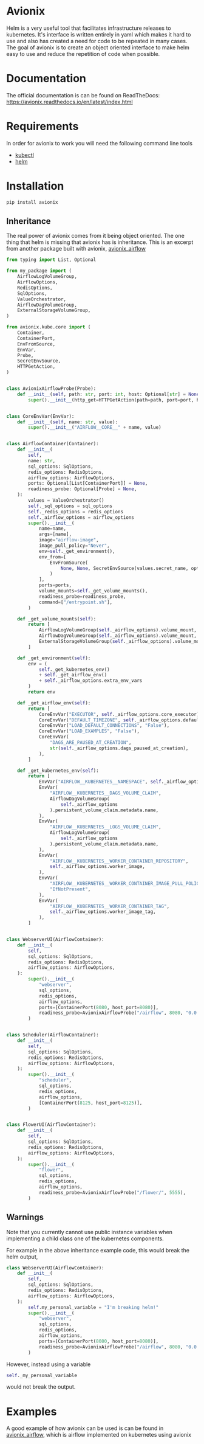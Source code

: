 # Avionix
Helm is a very useful tool that facilitates infrastructure releases to kubernetes. It's 
interface is written entirely in yaml which makes it hard to use and also has
 created a need for code to be repeated in many cases. The goal of avionix is to
  create an object oriented interface to make helm easy to use and reduce the
   repetition of code when possible.
   
# Documentation
The official documentation is can be found on ReadTheDocs: https://avionix.readthedocs.io/en/latest/index.html
   
# Requirements

In order for avionix to work you will need the following command line tools

- [kubectl](https://kubernetes.io/docs/tasks/tools/install-kubectl/)
- [helm](https://helm.sh/docs/intro/install/)
   
# Installation

```bash
pip install avionix
```

## Inheritance

The real power of avionix comes from it being object oriented. The one thing that
 helm is missing that avionix has is inheritance. This is an excerpt from another
  package built with avionix, [avionix_airflow](https://github.com/zbrookle/avionix_airflow)
```python
from typing import List, Optional

from my_package import (
    AirflowLogVolumeGroup,
    AirflowOptions,
    RedisOptions,
    SqlOptions,
    ValueOrchestrator,
    AirflowDagVolumeGroup,
    ExternalStorageVolumeGroup,
)

from avionix.kube.core import (
    Container,
    ContainerPort,
    EnvFromSource,
    EnvVar,
    Probe,
    SecretEnvSource,
    HTTPGetAction,
)


class AvionixAirflowProbe(Probe):
    def __init__(self, path: str, port: int, host: Optional[str] = None):
        super().__init__(http_get=HTTPGetAction(path=path, port=port, host=host))


class CoreEnvVar(EnvVar):
    def __init__(self, name: str, value):
        super().__init__("AIRFLOW__CORE__" + name, value)


class AirflowContainer(Container):
    def __init__(
        self,
        name: str,
        sql_options: SqlOptions,
        redis_options: RedisOptions,
        airflow_options: AirflowOptions,
        ports: Optional[List[ContainerPort]] = None,
        readiness_probe: Optional[Probe] = None,
    ):
        values = ValueOrchestrator()
        self._sql_options = sql_options
        self._redis_options = redis_options
        self._airflow_options = airflow_options
        super().__init__(
            name=name,
            args=[name],
            image="airflow-image",
            image_pull_policy="Never",
            env=self._get_environment(),
            env_from=[
                EnvFromSource(
                    None, None, SecretEnvSource(values.secret_name, optional=False)
                )
            ],
            ports=ports,
            volume_mounts=self._get_volume_mounts(),
            readiness_probe=readiness_probe,
            command=["/entrypoint.sh"],
        )

    def _get_volume_mounts(self):
        return [
            AirflowLogVolumeGroup(self._airflow_options).volume_mount,
            AirflowDagVolumeGroup(self._airflow_options).volume_mount,
            ExternalStorageVolumeGroup(self._airflow_options).volume_mount,
        ]

    def _get_environment(self):
        env = (
            self._get_kubernetes_env()
            + self._get_airflow_env()
            + self._airflow_options.extra_env_vars
        )
        return env

    def _get_airflow_env(self):
        return [
            CoreEnvVar("EXECUTOR", self._airflow_options.core_executor),
            CoreEnvVar("DEFAULT_TIMEZONE", self._airflow_options.default_time_zone,),
            CoreEnvVar("LOAD_DEFAULT_CONNECTIONS", "False"),
            CoreEnvVar("LOAD_EXAMPLES", "False"),
            CoreEnvVar(
                "DAGS_ARE_PAUSED_AT_CREATION",
                str(self._airflow_options.dags_paused_at_creation),
            ),
        ]

    def _get_kubernetes_env(self):
        return [
            EnvVar("AIRFLOW__KUBERNETES__NAMESPACE", self._airflow_options.namespace),
            EnvVar(
                "AIRFLOW__KUBERNETES__DAGS_VOLUME_CLAIM",
                AirflowDagVolumeGroup(
                    self._airflow_options
                ).persistent_volume_claim.metadata.name,
            ),
            EnvVar(
                "AIRFLOW__KUBERNETES__LOGS_VOLUME_CLAIM",
                AirflowLogVolumeGroup(
                    self._airflow_options
                ).persistent_volume_claim.metadata.name,
            ),
            EnvVar(
                "AIRFLOW__KUBERNETES__WORKER_CONTAINER_REPOSITORY",
                self._airflow_options.worker_image,
            ),
            EnvVar(
                "AIRFLOW__KUBERNETES__WORKER_CONTAINER_IMAGE_PULL_POLICY",
                "IfNotPresent",
            ),
            EnvVar(
                "AIRFLOW__KUBERNETES__WORKER_CONTAINER_TAG",
                self._airflow_options.worker_image_tag,
            ),
        ]


class WebserverUI(AirflowContainer):
    def __init__(
        self,
        sql_options: SqlOptions,
        redis_options: RedisOptions,
        airflow_options: AirflowOptions,
    ):
        super().__init__(
            "webserver",
            sql_options,
            redis_options,
            airflow_options,
            ports=[ContainerPort(8080, host_port=8080)],
            readiness_probe=AvionixAirflowProbe("/airflow", 8080, "0.0.0.0"),
        )


class Scheduler(AirflowContainer):
    def __init__(
        self,
        sql_options: SqlOptions,
        redis_options: RedisOptions,
        airflow_options: AirflowOptions,
    ):
        super().__init__(
            "scheduler",
            sql_options,
            redis_options,
            airflow_options,
            [ContainerPort(8125, host_port=8125)],
        )


class FlowerUI(AirflowContainer):
    def __init__(
        self,
        sql_options: SqlOptions,
        redis_options: RedisOptions,
        airflow_options: AirflowOptions,
    ):
        super().__init__(
            "flower",
            sql_options,
            redis_options,
            airflow_options,
            readiness_probe=AvionixAirflowProbe("/flower/", 5555),
        )
```

## Warnings

Note that you currently cannot use public instance variables when implementing a
 child class one of the kubernetes components.
 
For example in the above inheritance example code, this would break the helm output,

```python
class WebserverUI(AirflowContainer):
    def __init__(
        self,
        sql_options: SqlOptions,
        redis_options: RedisOptions,
        airflow_options: AirflowOptions,
    ):
        self.my_personal_variable = "I'm breaking helm!"
        super().__init__(
            "webserver",
            sql_options,
            redis_options,
            airflow_options,
            ports=[ContainerPort(8080, host_port=8080)],
            readiness_probe=AvionixAirflowProbe("/airflow", 8080, "0.0.0.0"),
        )
```

However, instead using a variable 
```python
self._my_personal_variable
```
would not break the output.

# Examples

A good example of how avionix can be used is can be found in [avionix_airflow](https://github.com/zbrookle/avionix_airflow), which
 is airflow implemented on kubernetes using avionix